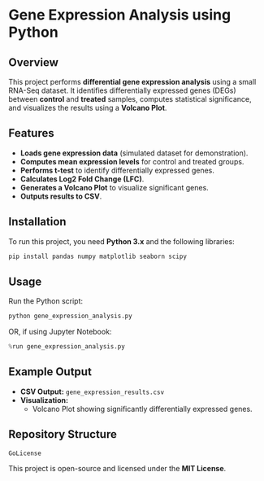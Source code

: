 # Gene Expression Analysis using Python

## Overview

This project performs **differential gene expression analysis** using a small RNA-Seq dataset. It identifies differentially expressed genes (DEGs) between **control** and **treated** samples, computes statistical significance, and visualizes the results using a **Volcano Plot**.

## Features

- **Loads gene expression data** (simulated dataset for demonstration).
- **Computes mean expression levels** for control and treated groups.
- **Performs t-test** to identify differentially expressed genes.
- **Calculates Log2 Fold Change (LFC)**.
- **Generates a Volcano Plot** to visualize significant genes.
- **Outputs results to CSV**.

## Installation

To run this project, you need **Python 3.x** and the following libraries:

```bash
pip install pandas numpy matplotlib seaborn scipy
```

## Usage

Run the Python script:

```bash
python gene_expression_analysis.py
```

OR, if using Jupyter Notebook:

```python
%run gene_expression_analysis.py
```

## Example Output

- **CSV Output:** `gene_expression_results.csv`
- **Visualization:**
  - Volcano Plot showing significantly differentially expressed genes.

## Repository Structure

```
GoLicense
```

This project is open-source and licensed under the **MIT License**.
